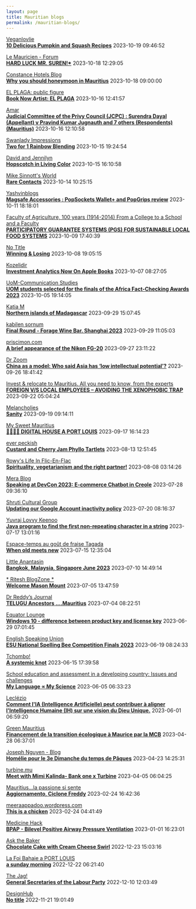 ```yaml
---
layout: page
title: Mauritian blogs
permalink: /mauritian-blogs/
---
```


[Veganlovlie](https://veganlovlie.com)  
**[10 Delicious Pumpkin and Squash Recipes](https://veganlovlie.com/10-delicious-pumpkin-and-squash-recipes/)**  2023-10-19 09:46:52

[Le Mauricien - Forum](https://www.lemauricien.com/category/opinions/forum/)  
**[HARD LUCK MR. SUREN!*](https://www.lemauricien.com/le-mauricien/hard-luck-mr-suren/608178/)**  2023-10-18 12:29:05

[Constance Hotels Blog](https://blog.constancehotels.com)  
**[Why you should honeymoon in Mauritius](https://blog.constancehotels.com/why-you-should-honeymoon-in-mauritius/)**  2023-10-18 09:00:00

[EL PLAGA: public figure](https://elplagaa.blogspot.com/)  
**[Book Now Artist: EL PLAGA](https://elplagaa.blogspot.com/2023/10/book-now-artist-el-plaga.html)**  2023-10-16 12:41:57

[Amar](https://amarbheenick.blogspot.com/)  
**[Judicial Committee of the Privy Council (JCPC) : Surendra Dayal (Appellant) v Pravind Kumar Jugnauth and 7 others (Respondents) (Mauritius)](https://amarbheenick.blogspot.com/2023/10/judicial-committee-of-privy-council.html)**  2023-10-16 12:10:58

[Swanlady Impressions](https://swanlady-impressions.blogspot.com/)  
**[Two for 1 Rainbow Blending](https://swanlady-impressions.blogspot.com/2023/10/two-for-1-rainbow-blending.html)**  2023-10-15 19:24:54

[David and Jennilyn](https://davidandjennilyn.com)  
**[Hopscotch in Living Color](https://davidandjennilyn.com/2023/10/15/hopscotch-in-living-color/)**  2023-10-15 16:10:58

[Mike Sinnott's World](https://msinnott.net)  
**[Rare Contacts](https://msinnott.net/2023/10/14/rare-contacts/)**  2023-10-14 10:25:15

[Yashvinblogs](https://yashvinblogs.com)  
**[Magsafe Accessories : PopSockets Wallet+ and PopGrips review](https://yashvinblogs.com/2023/10/11/magsafe-popsockets-wallet-popgrips/)**  2023-10-11 18:18:01

[Faculty of Agriculture, 100 years (1914-2014)         From a College to a School and a Faculty](https://facultyagriculture.blogspot.com/)  
**[PARTICIPATORY GUARANTEE SYSTEMS (PGS) FOR SUSTAINABLE LOCAL FOOD SYSTEMS](https://facultyagriculture.blogspot.com/2023/10/participatory-guarantee-systems-pgs-for.html)**  2023-10-09 17:40:39

[No Title](https://vintishgokool.blogspot.com/)  
**[Winning & Losing](https://vintishgokool.blogspot.com/2023/10/winning-losing.html)**  2023-10-08 19:05:15

[Kozelidir](http://kozelidir.blogspot.com/)  
**[Investment Analytics Now On Apple Books](http://kozelidir.blogspot.com/2023/10/investment-analytics-now-on-apple-books.html)**  2023-10-07 08:27:05

[UoM-Communication Studies](https://comstudies.wordpress.com)  
**[UOM students selected for the finals of the Africa Fact-Checking Awards 2023](https://comstudies.wordpress.com/2023/10/05/uom-students-selected-for-the-finals-of-the-africa-fact-checking-awards-2023/)**  2023-10-05 19:14:05

[Katia M](https://katiam.blog)  
**[Northern islands of Madagascar](https://katiam.blog/2023/09/29/northern-islands-of-madagascar/)**  2023-09-29 15:07:45

[kabilen sornum](https://kabilen.tumblr.com/)  
**[Final Round - Forage Wine Bar. Shanghai 2023](https://kabilen.tumblr.com/post/729789920907018240)**  2023-09-29 11:05:03

[priscimon.com](https://priscimon.com/blog)  
**[A brief appearance of the Nikon FG-20](https://priscimon.com/blog/2023/09/27/a-brief-appearance-of-the-nikon-fg-20/)**  2023-09-27 23:11:22

[Dr Zoom](https://zoomdr.blogspot.com/)  
**[China as a model: Who said Asia has ‘low intellectual potential’?](https://zoomdr.blogspot.com/2023/09/china-as-model-who-said-asia-has-low.html)**  2023-09-26 18:41:42

[Invest & relocate to Mauritius. All you need to know, from the experts](https://relocationmauritius.wordpress.com)  
**[FOREIGN V/S LOCAL EMPLOYEES – AVOIDING THE XENOPHOBIC TRAP](https://relocationmauritius.wordpress.com/2023/09/22/foreign-v-s-local-employees-avoiding-the-xenophobic-trap-2/)**  2023-09-22 05:04:24

[Melancholies](https://faustianmatters.blogspot.com/)  
**[Sanity](https://faustianmatters.blogspot.com/2023/09/sanity.html)**  2023-09-19 09:14:11

[My Sweet Mauritius](https://mysweetmauritius.blogspot.com/)  
**[🌴🇲🇺🌴 DIGITAL HOUSE A PORT LOUIS](https://mysweetmauritius.blogspot.com/2023/09/digital-house-port-louis.html)**  2023-09-17 16:14:23

[ever peckish](https://everpeckish.com)  
**[Custard and Cherry Jam Phyllo Tartlets](https://everpeckish.com/custard-and-cherry-jam-phyllo-tartlets/?utm_source=rss&utm_medium=rss&utm_campaign=custard-and-cherry-jam-phyllo-tartlets)**  2023-08-13 12:51:45

[Rowy's Life In Flic-En-Flac](https://flicenflac.blogspot.com/)  
**[Spirituality, vegetarianism and the right partner!](https://flicenflac.blogspot.com/2023/08/spirituality-vegetarianism-and-right.html)**  2023-08-08 03:14:26

[Mera Blog](https://nayarweb.com/blog)  
**[Speaking at DevCon 2023: E-commerce Chatbot in Creole](https://nayarweb.com/blog/2023/speaking-at-devcon-2023-e-commerce-chatbot-in-creole/)**  2023-07-28 09:36:10

[Shruti Cultural Group](https://shruticulturalgroup.blogspot.com/)  
**[Updating our Google Account inactivity policy](https://shruticulturalgroup.blogspot.com/2023/07/updating-our-google-account-inactivity.html)**  2023-07-20 08:16:37

[Yuvraj Lovvy Keenoo](https://lovvy.wordpress.com)  
**[Java program to find the first non-repeating character in a string](https://lovvy.wordpress.com/2023/07/17/java-program-to-find-the-first-non-repeating-character-in-a-string/)**  2023-07-17 13:01:16

[Espace-temps au goût de fraise Tagada](http://gadatagada.blogspot.com/)  
**[When old meets new](http://gadatagada.blogspot.com/2023/07/when-old-meets-new.html)**  2023-07-15 12:35:04

[Little Anantasin](https://littleanantasin.wordpress.com)  
**[Bangkok, Malaysia, Singapore June 2023](https://littleanantasin.wordpress.com/2023/07/10/bangkok-malaysia-singapore-june-2023/)**  2023-07-10 14:49:14

[* Ritesh BlogZone *](https://ritesh2103.wordpress.com)  
**[Welcome Mason Mount](https://ritesh2103.wordpress.com/2023/07/05/welcome-mason-mount/)**  2023-07-05 13:47:59

[Dr Reddy’s Journal](https://drreddy.wordpress.com)  
**[TELUGU Ancestors ….Mauritius](https://drreddy.wordpress.com/2023/07/04/telugu-ancestors-mauritius/)**  2023-07-04 08:22:51

[Equator Lounge](https://equatorlounge.blogspot.com/)  
**[Windows 10 - difference between product key and license key](https://equatorlounge.blogspot.com/2023/06/windows-10-difference-between-product.html)**  2023-06-29 07:01:45

[English Speaking Union](https://www.esumauritius.org)  
**[ESU National Spelling Bee Competition Finals 2023](https://www.esumauritius.org/national-spelling-bee-competition/finals-2023/)**  2023-06-19 08:24:33

[Tchombo!](https://tchombo.blogspot.com/)  
**[A systemic knot](https://tchombo.blogspot.com/2023/06/a-systemic-knot.html)**  2023-06-15 17:39:58

[School education and assessment in a developing country: Issues and challenges](https://vhunma.blogspot.com/)  
**[My Language ∝ My Science](https://vhunma.blogspot.com/2023/05/my-language-my-science.html)**  2023-06-05 06:33:23

[Leclézio](https://lleclezio.blogspot.com/)  
**[Comment l'IA (Intelligence Artificielle) peut contribuer à aligner l'Intelligence Humaine (IH) sur une vision du Dieu Unique.](https://lleclezio.blogspot.com/2023/05/comment-lia-intelligence-artificielle_31.html)**  2023-06-01 06:59:20

[Green Mauritius](https://greenmauritius.blogspot.com/)  
**[Financement de la transition écologique à Maurice par la MCB](https://greenmauritius.blogspot.com/2023/04/financement-de-la-transition-ecologique.html)**  2023-04-28 06:37:01

[Joseph Nguyen - Blog](https://josephnguyenmahebourg.blogspot.com/)  
**[Homélie pour le 3e Dimanche du temps de Pâques](https://josephnguyenmahebourg.blogspot.com/2023/04/homelie-pour-le-3e-dimanche-du-temps-de.html)**  2023-04-23 14:25:31

[turbine.mu](https://turbine.mu)  
**[Meet with Mimi Kalinda- Bank one x Turbine](https://turbine.mu/blog/2023/04/05/meet-with-mimi-kalinda-bank-one-x-turbine/)**  2023-04-05 06:04:25

[Mauritius...la passione si sente](https://mauritiuslapassionesisente.blogspot.com/)  
**[Aggiornamento, Ciclone Freddy](https://mauritiuslapassionesisente.blogspot.com/2023/02/freddy-passera-da-grand-baie-alle-17.html)**  2023-02-24 16:42:36

[meeraappadoo.wordpress.com](https://meeraappadoo.wordpress.com)  
**[This is a chicken](https://meeraappadoo.wordpress.com/2023/02/24/this-is-a-chicken/)**  2023-02-24 04:41:49

[Medicine Hack](http://www.medicinehack.com/)  
**[BPAP - Bilevel Positive Airway Pressure Ventilation](http://www.medicinehack.com/2020/04/bpap-bilevel-positive-airway-pressure.html)**  2023-01-01 16:23:01

[Ask the Baker](https://nashbakery.blogspot.com/)  
**[Chocolate Cake with Cream Cheese Swirl](https://nashbakery.blogspot.com/2022/12/chocolate-cake-with-cream-cheese-swirl.html)**  2022-12-23 15:03:16

[La  Foi Bahaie a PORT LOUIS](https://bahai-portlouis-ile-maurice.blogspot.com/)  
**[a sunday morning](https://bahai-portlouis-ile-maurice.blogspot.com/2008/09/sunday-morning.html)**  2022-12-22 06:21:40

[The Jag!](https://morisk.blogspot.com/)  
**[General Secretaries of the Labour Party](https://morisk.blogspot.com/2022/12/general-secretaries-of-labour-party.html)**  2022-12-10 12:03:49

[DesignHub](https://theolivertwistblog.blogspot.com/)  
**[No title](https://theolivertwistblog.blogspot.com/2022/11/blog-post_21.html)**  2022-11-21 19:01:49

<div style="height:0;width:0;overflow:hidden;"></div>